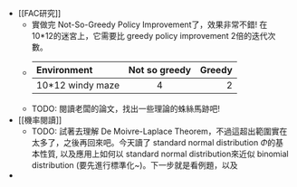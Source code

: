 - [[FAC研究]]
	- 實做完 Not-So-Greedy Policy Improvement了，效果非常不錯! 在 10*12的迷宮上，它需要比 greedy policy improvement 2倍的迭代次數。
	- |Environment|Not so greedy|Greedy|
	  | :---        |    :----:   |          ---: |
	  | 10*12 windy maze|4       | 2   |
	- TODO: 閱讀老闆的論文，找出一些理論的蛛絲馬跡吧!
- [[機率閱讀]]
	- TODO: 試著去理解 De Moivre-Laplace Theorem，不過這超出範圍實在太多了，之後再回來吧。今天讀了 standard normal distribution $\Phi$的基本性質, 以及應用上如何以 standard normal distribution來近似 binomial distribution (要先進行標準化~)。下一步就是看例題，以及
-